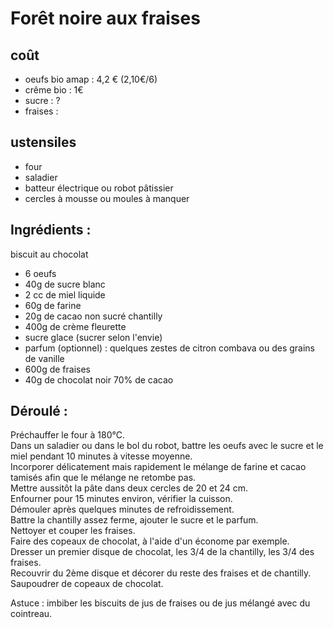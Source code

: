 # Forêt noire aux fraises

## coût
* oeufs bio amap : 4,2 € (2,10€/6)
* crême bio : 1€
* sucre : ?
* fraises :

## ustensiles
* four
* saladier
* batteur électrique ou robot pâtissier
* cercles à mousse ou moules à manquer

## Ingrédients  :

biscuit au chocolat
* 6 oeufs
* 40g de sucre blanc
* 2 cc de miel liquide
* 60g de farine
* 20g de cacao non sucré
chantilly
* 400g de crème fleurette
* sucre glace (sucrer selon l'envie)
* parfum (optionnel) : quelques zestes de citron combava ou des grains de vanille
* 600g de fraises
* 40g de chocolat noir 70% de cacao


## Déroulé :

Préchauffer le four à 180°C.  
Dans un saladier ou dans le bol du robot, battre les oeufs avec le sucre et le miel pendant 10 minutes à vitesse moyenne.  
Incorporer délicatement mais rapidement le mélange de farine et cacao tamisés afin que le mélange ne retombe pas.  
Mettre aussitôt la pâte dans deux cercles de 20 et 24 cm.  
Enfourner pour 15 minutes environ, vérifier la cuisson.  
Démouler après quelques minutes de refroidissement.  
Battre la chantilly assez ferme, ajouter le sucre et le parfum.  
Nettoyer et couper les fraises.  
Faire des copeaux de chocolat, à l'aide d'un économe par exemple.  
Dresser un premier disque de chocolat, les 3/4 de la chantilly, les 3/4 des fraises.  
Recouvrir du 2ème disque et décorer du reste des fraises et de chantilly.  
Saupoudrer de copeaux de chocolat.  

Astuce : imbiber les biscuits de jus de fraises ou de jus mélangé avec du cointreau.
